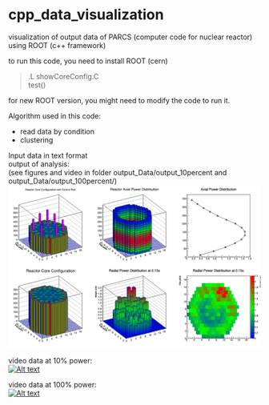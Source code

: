 # cpp_data_visualization
visualization of output data of PARCS (computer code for nuclear reactor) using ROOT (c++ framework)

to run this code, you need to install ROOT (cern)<br>
 > .L showCoreConfig.C<br>
 > test()

for new ROOT version, you might need to modify the code to run it.

Algorithm used in this code: <br>
 - read data by condition<br>
 - clustering<br>

Input data in text format<br>
output of analysis:<br>
(see figures and video in folder output_Data/output_10percent and output_Data/output_100percent/)<br>
<img src="./docs/PowDistr_14_0_15.png" width="800">

video data at 10% power:<br>
[![Alt text](https://img.youtube.com/vi/0CeiG6oXPEk/0.jpg)](https://www.youtube.com/watch?v=0CeiG6oXPEk)

video data at 100% power:<br>
[![Alt text](https://img.youtube.com/vi/joDI_G37_9g/0.jpg)](https://www.youtube.com/watch?v=joDI_G37_9g)